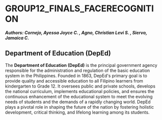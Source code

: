 # GROUP12_FINALS_FACERECOGNITION

**_Authors: Cornejo, Ayessa Joyce C. , Agno, Christian Levi S. , Siervo, Jamaica C._**

## Department of Education (DepEd)


  The **Department of Education (DepEd)** is the principal government agency responsible for the administration and regulation of the basic education system in the Philippines. Founded in 1863, DepEd's primary goal is to provide quality and accessible education to all Filipino learners from kindergarten to Grade 12. It oversees public and private schools, develops the national curriculum, implements educational policies, and ensures the continuous enhancement of the educational system to meet the evolving needs of students and the demands of a rapidly changing world. DepEd plays a pivotal role in shaping the future of the nation by fostering holistic development, critical thinking, and lifelong learning among its students.
